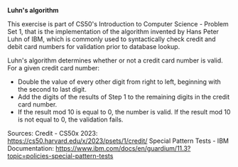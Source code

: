 **Luhn's algorithm**

This exercise is part of CS50's Introduction to Computer Science - Problem Set 1, that is the implementation of the algorithm invented by Hans Peter Luhn of IBM, which is commonly used to syntactically check credit and debit card numbers for validation prior to database lookup.

Luhn's algorithm determines whether or not a credit card number is valid. For a given credit card number:
- Double the value of every other digit from right to left, beginning with the second to last digit.
- Add the digits of the results of Step 1 to the remaining digits in the credit card number.
- If the result mod 10 is equal to 0, the number is valid. If the result mod 10 is not equal to 0, the validation fails.

Sources:
Credit - CS50x 2023: https://cs50.harvard.edu/x/2023/psets/1/credit/
Special Pattern Tests - IBM Documentation: https://www.ibm.com/docs/en/guardium/11.3?topic=policies-special-pattern-tests

